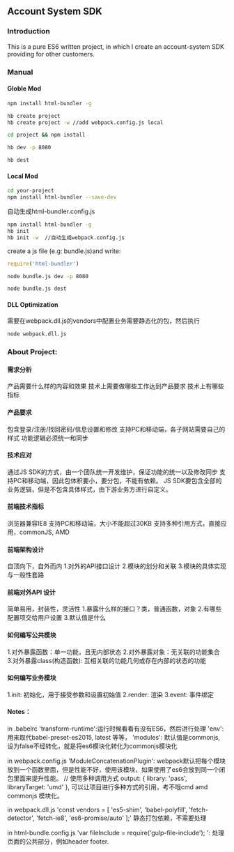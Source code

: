 ## Account System SDK

### Introduction
This is a pure ES6 written project, in which I create an account-system SDK providing for other customers.

### Manual

#### Globle Mod

```sh
npm install html-bundler -g
```

```sh
hb create project
hb create project -w //add webpack.config.js local
```

```sh
cd project && npm install
```

```sh
hb dev -p 8080
```

```sh
hb dest
```

#### Local Mod

```sh
cd your-project
npm install html-bundler --save-dev
```

自动生成html-bundler.config.js

```sh
npm install html-bundler -g
hb init
hb init -w  //自动生成webpack.config.js
```

create a js file (e.g: bundle.js)and write:

```js
require('html-bundler')

```

```sh
node bundle.js dev -p 8080
```

```sh
node bundle.js dest
```

#### DLL Optimization
需要在webpack.dll.js的vendors中配置业务需要静态化的包，然后执行

```sh
node webpack.dll.js

```

### About Project:
#### 需求分析
产品需要什么样的内容和效果
技术上需要做哪些工作达到产品要求
技术上有哪些指标

#### 产品要求
包含登录/注册/找回密码/信息设置和修改
支持PC和移动端，各子网站需要自己的样式
功能逻辑必须统一和同步

#### 技术应对
通过JS SDK的方式，由一个团队统一开发维护，保证功能的统一以及修改同步
支持PC和移动端，因此包体积要小，要分包，不能有依赖。
JS SDK要包含全部的业务逻辑，但是不包含具体样式，由下游业务方进行自定义。

#### 前端技术指标
浏览器兼容IE8
支持PC和移动端，大小不能超过30KB
支持多种引用方式，直接应用，commonJS, AMD

#### 前端架构设计
自顶向下，自外而内
1.对外的API接口设计
2.模块的划分和关联
3.模块的具体实现与一般性套路

#### 前端对外API 设计
简单易用，封装性，灵活性
1.暴露什么样的接口？类，普通函数，对象
2.有哪些配置项交给用户设置
3.默认值是什么

#### 如何编写公共模块
1.对外暴露函数：单一功能，且无内部状态
2.对外暴露对象：无关联的功能集合
3.对外暴露class(构造函数): 互相关联的功能几何或存在内部的状态的功能

#### 如何编写业务模块
1.init: 初始化，用于接受参数和设置初始值
2.render: 渲染
3.event: 事件绑定

#### Notes：
in .babelrc
'transform-runtime':运行时候看看有没有ES6，然后进行处理
'env': 用来取代babel-preset-es2015, latest 等等，
'modules': 默认值是commonjs, 设为false不经转化，就是将es6模块化转化为commonjs模块化

in webpack.config.js
'ModuleConcatenationPlugin': webpack默认把每个模块放到一个函数里面，但是性能不好，使用该模块，如果使用了es6会放到同一个闭包里面来提升性能。
// 使用多种调用方式
        output: {
            library: 'pass',
            libraryTarget: 'umd'
        },
可以让项目进行多种方式的引用，考不哦cmd amd commonjs 模块化。

in webpack.dll.js
'const vendors = [
  'es5-shim',
  'babel-polyfill',
  'fetch-detector',
  'fetch-ie8',
  'es6-promise/auto'
];' 静态打包依赖，不需要处理

in html-bundle.config.js
'var fileInclude = require('gulp-file-include');
': 处理页面的公共部分，例如header footer.












